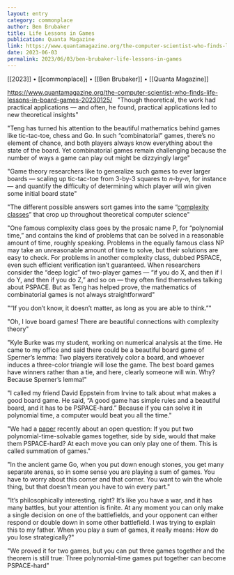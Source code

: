 ```yaml
---
layout: entry
category: commonplace
author: Ben Brubaker
title: Life Lessons in Games
publication: Quanta Magazine
link: https://www.quantamagazine.org/the-computer-scientist-who-finds-life-lessons-in-board-games-20230125/
date: 2023-06-03
permalink: 2023/06/03/ben-brubaker-life-lessons-in-games
---
```


[[2023]] • [[commonplace]] • [[Ben Brubaker]] • [[Quanta Magazine]]

https://www.quantamagazine.org/the-computer-scientist-who-finds-life-lessons-in-board-games-20230125/
 
"Though theoretical, the work had practical applications — and often, he found, practical applications led to new theoretical insights"

"Teng has turned his attention to the beautiful mathematics behind games like tic-tac-toe, chess and Go. In such “combinatorial” games, there’s no element of chance, and both players always know everything about the state of the board. Yet combinatorial games remain challenging because the number of ways a game can play out might be dizzyingly large"

"Game theory researchers like to generalize such games to ever larger boards — scaling up tic-tac-toe from 3-by-3 squares to *n*-by-*n*, for instance — and quantify the difficulty of determining which player will win given some initial board state"

"The different possible answers sort games into the same “[complexity classes](https://www.quantamagazine.org/tag/computational-complexity)” that crop up throughout theoretical computer science"

"One famous complexity class goes by the prosaic name P, for “polynomial time,” and contains the kind of problems that can be solved in a reasonable amount of time, roughly speaking. Problems in the equally famous class NP may take an unreasonable amount of time to solve, but their solutions are easy to check. For problems in another complexity class, dubbed PSPACE, even such efficient verification isn’t guaranteed. When researchers consider the “deep logic” of two-player games — “if you do X, and then if I do Y, and then if you do Z,” and so on — they often find themselves talking about PSPACE. But as Teng has helped prove, the mathematics of combinatorial games is not always straightforward"

"“If you don’t know, it doesn’t matter, as long as you are able to think.”"

"Oh, I love board games! There are beautiful connections with complexity theory"

"Kyle Burke was my student, working on numerical analysis at the time. He came to my office and said there could be a beautiful board game of Sperner’s lemma: Two players iteratively color a board, and whoever induces a three-color triangle will lose the game. The best board games have winners rather than a tie, and here, clearly someone will win. Why? Because Sperner’s lemma!"

"I called my friend David Eppstein from Irvine to talk about what makes a good board game. He said, “A good game has simple rules and a beautiful board, and it has to be PSPACE-hard.” Because if you can solve it in polynomial time, a computer would beat you all the time."

"We had a [paper](https://arxiv.org/abs/2106.02114) recently about an open question: If you put two polynomial-time-solvable games together, side by side, would that make them PSPACE-hard? At each move you can only play one of them. This is called summation of games."

"In the ancient game Go, when you put down enough stones, you get many separate arenas, so in some sense you are playing a sum of games. You have to worry about this corner and that corner. You want to win the whole thing, but that doesn’t mean you have to win every part."

"It’s philosophically interesting, right? It’s like you have a war, and it has many battles, but your attention is finite. At any moment you can only make a single decision on one of the battlefields, and your opponent can either respond or double down in some other battlefield. I was trying to explain this to my father. When you play a sum of games, it really means: How do you lose strategically?"

"We proved it for two games, but you can put three games together and the theorem is still true: Three polynomial-time games put together can become PSPACE-hard"
